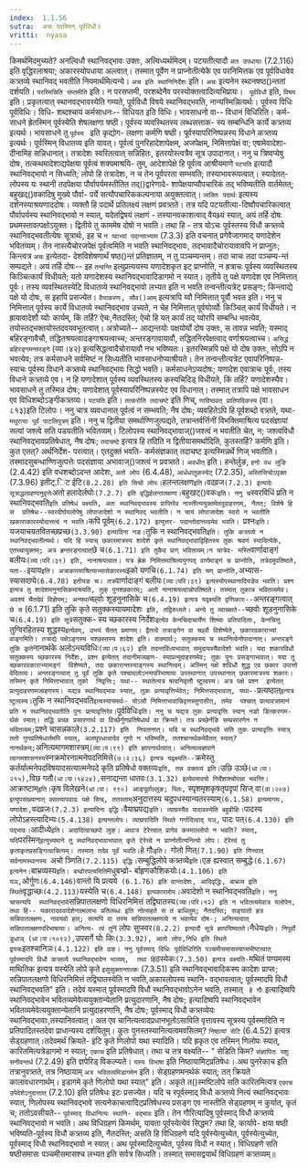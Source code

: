 ```yaml
---
index:  1.1.56
sutra:  अचः परस्मिन् पूर्वविधौ॥
vritti:  nyasa
---
```


किमर्थमिदमुच्यते? अनल्विधौ स्थानिवद्भावः उक्तः, अल्विध्यर्थमिदम्। पटयतीत्यादौ `अत उपधायाः` (7.2.116) इति वृद्धिरलाश्रया; अकारस्योपधाया अल्त्वात्। तस्मात् पूर्वेण न प्राप्नोतीत्येके एव परनिमित्तक एव पूर्वविधावेव कत्र्तव्ये स्थानिवद् भवतीति नियमार्थमित्यन्ये।
`अच इति स्थानिनिर्देशः` इति। `अचः` इत्यनेन स्थानषष्ठ()न्ततां दर्शयति। `परस्मिन्निति सप्तमीति` इति। न परसप्तमी, परशब्देनैव परस्योक्तत्वादित्यभिप्रायः। `
पूर्वविधौ` इति, `विषय` इति। प्रकृतत्वात् स्थानवद्भावस्येति गम्यते, पूर्वविधौ विषये स्थानिवद्भवति, नान्यस्मिन्नित्यर्थः। पूर्वस्य विधिः पूर्वविधिः। विधि-
शब्दश्चायं कर्मसाधनः-- विधियत इति विधिः। भावसाधनो वा-- विधानं विधिरिति। कर्म-
साधने ह्रेतस्मिन् पूर्वस्येति शेषलक्षणा षष्ठी। पूर्वस्य व्यवस्थितस्य लब्धसत्ताक-
स्य सम्बन्धिनि कार्ये कत्र्तव्य इत्यर्थः। भावसाधने तु `पूर्वस्य ` इति कृद्योग-
लक्षणा कर्मणि षष्ठी। पूर्वस्यापरिनिष्पन्नस्य विधाने कत्र्तव्य इत्यर्थः। 
पूर्वस्मिन् विधातव्य इति यावत्। 
पूर्वत्वं पुनरिहादेशापेक्षम्, अजपेक्षम्, निमित्तापेक्षं वा; एषामेवादेशा-
दीनामिह सन्निधानात्। तत्रादेशः स्वरितत्वात् सन्निहितः, इतरयोस्त्वत्रैव सूत्र उपादानात्। ननु च त्रिष्वप्येषु दोषः, तत्कथमादेशाद्यपेक्षया पूर्वत्वं शक्यमाश्रयि-
तुम्, आदेशापेक्षे हि पूर्वत्व आश्रीयमाणे `पटयति` इत्यादौ स्थानिवद्भावो न सिध्यति; लोपो हि तत्रादेशः, न च तेन पूर्वपरता सम्भवति; तस्याभावरूपत्वात्।
स्यादेतत्- लोपस्य यः स्थानी तदपेक्षया पौर्वापर्यमस्तीतित तद्()द्वारेणादे-
शापेक्षयाप्यौपचारिकं तद् भविष्यतीति वार्तमेतत्; बहुखद्()वकादिषु मुख्ये पौर्वा-
पर्ये सत्यौपचारिककल्पनाया अयुक्तत्वात्। `व्यक्तिः पदार्थः` इत्यस्य दर्शनस्याश्रयणाददोषः। व्यक्तौ हि पदार्थे प्रतिलक्ष्यं लक्षणं प्रवत्र्तते। तत्र यदि पटयतीत्या-दिष्वौपचारिकत्वात् पौर्वापर्यस्य स्थानिवद्भावो न स्यात्, यदेतद्विषयं लक्षणं -
तस्यानवकाशत्वाद् वैयथ्र्यं स्यात्, अयं तर्हि दोषः प्रथमस्तावत्पक्षोऽयुक्तः। 
द्वितीये तु काममेष दोषो न भवति। तथा हि - तत्र योऽचः पूर्वस्तस्य विधौ कत्र्तव्ये स्थानिवद्भवतीत्येषः सूत्रार्थः, इह च `न य्वाभ्यां पदान्ताभ्याम` (7.3.3) इति
वचनात् प्रगेवैजागमाद् यणादेशेन भवितव्यम्। तेन नास्त्यैचोरजपेक्षं पूर्वत्वमिति न भवति स्थानिवद्भावः, तदभावादैचोरायावावपि न प्राप्नुतः; किन्त्वत्र `अचः` इत्येतदा-
देशविशेषणार्थं षष्ठ()न्तं प्रतिज्ञातम्, न तु पञ्चम्यन्तम्। तदा चाचः तदा पञ्चम्य-न्तं सम्पद्यते। अयं तर्हि दोषः-- इह `तन्वन्ति` इत्युप्रत्ययस्य यणादेशकृत इट्
प्राप्नोति, न ह्रत्राचः पूर्वस्य व्यवस्थितस्य किञ्चित्कार्यं विधीयते; यतो यणादेशस्य स्थानिवद्भावादिडागमो न स्यात्। तृतीये तु पक्षे यणादेश एव निमित्तात् पूर्वः। तस्य व्यवस्थितस्येटि विधातव्ये स्थानिवद्भावो लभ्यत इति न भवति तन्वन्तीत्यत्रेट्
प्रसङ्गः; किन्त्वाद्ये पक्षे यो दोषः, स इहापि प्रसज्येत। `वैयाकरणः, सौव()आम्` 
इत्यत्रापि य्वौ निमित्तात् पूर्वौ भवत इति। ननु च निमित्तात् पूर्वस्य कार्ये विधातव्ये स्थानिवद्भाव उच्यते, न चेह निमित्तात् पूर्वयोर्व्योः किञ्चित् कार्यं विधीयते। न ह्रायावादेशौ य्वोः कार्यम्, किं तर्हि? ऐचः,नैतदस्ति; ऐचो हि यत् कार्यं 
तद् य्वोरपि सम्बन्धि भवत्येव, तयोस्तद्भक्तयोस्तदवयवभूतत्वात्।
अत्रोच्यते-- आद्यन्तयोः पक्षयोर्यो दोष उक्तः, स तावन्न भवति; यस्माद् बहिरङ्गावैचौ, तद्धितश्रयत्वादङ्गाश्रयत्वाच्च; अन्तरङ्गावायावौ, तद्धितनिरपेक्षत्वाद् वर्णाश्रयत्वाच्च। `असिद्धं बहिरङ्गमन्तरङ्गे` (व्या।४२) इत्यसिद्धत्वादैचोरायावौ नभ भविष्यतः। इतरस्मिन्नपि पक्षे यो दोष उक्तः, सोऽपि न भवत्येव; तत्र कर्मसाधने सर्वमिष्टं न सिध्यतीति भावसाधनोप्याश्रीयते। तेन तन्वन्तीत्यत्रेट एवापरिनिष्पन्न-
स्याचः पूर्वस्य विधाने कत्र्तव्ये स्थानिवद्भावः सिद्धो भवति। कर्मसाधनेऽप्यदोषः; यणादेश एवात्राचः पूर्वः, तस्य विधाने कत्र्तव्ये एव। न हि यणादेशात् पूर्वस्य
व्यवस्थितस्य कस्यचिदिड् विधीयते, किं तर्हि? यणादेशस्यैव। भावसाधने तु तस्मिन्न
दोषः; यणादेशात् पूर्वस्यापरिनिष्पन्नस्येट एव विधानात्। तस्मात् तत्रापि पक्षे भावसाधन एव विधिशब्दोऽङ्गीकत्र्तव्यः।
`पटयति` इति। `तत्करोति तदाचष्टे` इति णिच्, `णाविष्ठवत् प्रातिपदिकस्य`
(वा।८१३)इति टिलोपः। ननु चात्र व्यवधानात् पूर्वत्वं न सम्भवति; नैष दोषः; व्यवहितेऽपि हि पूर्वशब्दो वत्र्तते, यथा-`मथुरायाः पूर्वं पाटलिपुत्रम्` इति। ननु च 
द्वितीया समर्थाण्णिजुत्पद्यते, तत्रान्तर्वर्त्तिनीं विभक्तिमाश्रित्य पदसंज्ञायां सत्यां जश्त्वे सति पडयतीति भवितव्यम्। टिलोपस्य स्थानिवद्भावाज्()जश्त्वं न भवतीति चेत्, न; जश्त्वविधौ स्थानिवद्भावप्रतिषेधात्, नैष दोषः; `तदाचष्टे` इत्यत्र हि 
तदिति न द्वितीयासमर्थादिति, कुतस्तर्हि? कर्मणि इति। कुत एतत्? अर्थनिर्देश-
परत्वात्। एतदुक्तं भवति- कर्मसंज्ञकात् तदाचष्ट इत्यस्मिन्नर्थे णिज् भवतीति। 
तस्मादसुबन्धाण्णिजुत्पत्तेः पदसंज्ञाया अभावाज्()जश्त्वं न प्रवत्र्तते। `अवधीत्` 
इति। हन्तेर्लुङ, `हनो वध लुङि` (2.4.42) इति वधशब्दोऽदन्त आदेशः, `अतो लोपः` (6.4.48), `आर्धधातुकस्येट्` (7.2.35), `अस्तिसिचोऽपृक्त` (7.3.96) इतीट्,िट ईटि`
(8.2.28) इति सिचो लोपः। `हलन्तलक्षण` इति। `वदव्रज` (7.2.3) इत्यादेः 
सूत्राद्धल्ग्रहणानुवृत्तेः `अतो हलादेर्लघोः` (7.2.7) इति वृद्धिर्हलन्तलक्षणा। `बहुखट्()वकः` इति। ननु च `स्वरविधिं प्रति न स्थानिवद्भवति` इति प्रतिषेधं वक्ष्यति,
अतः स्थानिवद्भावस्य प्राप्तिरेव नास्तीत्ययुक्तमेतदुदाहरणम्, नैतत्; विशेषे हि स 
प्रतिषेधः--स्वरदीर्घयलोपेषु लोपाजादेशो न स्थानिवद् भवतीति। न चायं लोपाजादेशः स्वरो न भवतीति खकाराकारस्योदात्तत्वं न भवति। `कपि पूर्वम्` (6.2.172) इत्युत्तर-
पदान्तोदात्तत्वमेव भवति। 
`प्रश्नः` इति। `यजयाचयतवितच्छप्रच्छ` (3.3.90) इत्यादिना नङ। `तुकि न 
स्थानिवद्भवति` इति। तुकि कत्र्तव्ये न स्थानिवद्भवतीत्यर्थः। यदि हि स्याच् छकारमात्रस्य शादेशे कृते स्थानिवद्भावाद्विहितस्य तुकः श्रवणं स्यादित्येके, एतच्चायुक्तम्; अत्र ह्रन्तरङ्गत्वात् `छे च` (6.1.71) इति तुकैव प्राग् भवितव्यम्।न चात्रेद-
मस्ति `वार्णादाङ्गं बलीयः` (व्या।परि।३९) इति, नानाश्रयत्वात। यत्र ह्रेकं निमित्तमाश्रित्ययुगपद् वार्णमाङ्गं च प्राप्नोति, तत्रेदमुपतिष्ठते, यता-- `इयाय` इति।
अत्राकारमाश्रित्याभ्यासेकारस्य `इको यणचि` (6.1.74) इति यण् प्राप्नोति, `अभ्यास-
स्यासवण्र्ये` (6.4.78) इतीयङ च। तत्र `वार्णादाङ्गं बलीयः` (व्या।परि।३९) इत्यस्योपस्थानादियङेव भवति। प्रश्न इत्यत्र तु शादेशमनुनासिकमाश्रयति, तुक् पुनश्छकारम्;
अतो नानाश्रयत्वान्नोपतिष्ठते। तस्मात् तुकात्र भवितव्यमेव। अवश्यं चैतदेवं विज्ञेयम्; अन्यथा `च्छ्वोः शूडनुनासिके च` (6.4.19) इत्यत्र यद्वक्ष्यति वृत्तिकारः--
`अन्तरङ्गत्वात् `छे च` (6.1.71) इति तुकि कृते सतुक्कस्यायमादेशः` इति, तद्विरुध्यते।
अन्ये तु व्याचक्षते--`च्छवोः शूडनुनासिके च` (6.4.19) इति सूत्रे `सतुक्क-
स्य च्छकारस्य निर्देशः` इत्येव केनचिदाचार्येण शिष्याः प्रतिपादिताः, केनचित्तु 
`तुग्विरहितस्य शुद्धस्य` इत्येवम्, उभयं चैतत् प्रमाणम्। द्वैतत्वे तत्राङ्गेन वा च्छ्वौ विशेष्येते, छकारवकाराभ्यां वाङ्गमिति। तत्राद्ये पक्षेऽङ्गस्य यश्छस्तस्य शादेश इति। वाक्यार्थः; सतुक्कस्य च स्थानित्वेनोपादानात्। अन्तरङ्गे तुकि कृते
`नानार्थके अलोऽन्त्यविधिः` (व्या।प।६२) इति तदन्तविध्यभावात् समुदायस्यैवादेशो भवति। यदा शकारविधौ सतुक्कस्य च्छकारस्य निर्देशः, प्रश्न इत्येतत् तदानीमज्ग्रहण-
स्याप्रत्युदाहरणमेव; तुकः पुनः प्रसङ्गाभावात्। यदा तु च्छकारवकाराभ्यामङ्गं 
विशेष्यते, तदा छकारान्तस्याङ्गस्य स्थानित्वम्। अस्मिन् पक्षे शविधौ शुद्ध एव छकार उपात्तो वेदितव्यः। अन्तरङ्गत्वात् तु पूर्वं तुकि कृते पश्चादलोऽन्त्यपरिभाषाया उपस्थानात् उपस्थानात् छकारमात्रस्य शकारः। तस्मिन् कृते निमित्ताभावात् तुको 
निवृत्तिः; यथा-- स्थातेत्यत्र षत्वनिवृत्तौ ष्टुत्वस्य। अत्र पक्षे प्रश्न 
इत्येतत् प्रत्युदाहरणमज्ग्रहणस्य। यद्यत्र स्थानिवद्भावः स्यात्, तुकः प्रत्यावृत्तिर्भवेत्; निमित्तसद्भावात्, यथा-- `प्रत्यष्ठात्` इत्यत्र ष्टुत्वस्य। `तुकि न
स्थानिवद्भवति` इत्यस्यायमर्थः- योऽसौ निमित्ताभावान्निवृत्तस्तुगासीत्, तमेव 
पश्चात् प्रत्यावत्र्तमानं प्रति न स्थानिवद्भवतीति पुनः प्रत्यावृत्तिरेव।
`पूर्वविधिः` इति। ननु च यद्यत्र तुकः प्रत्यावृत्तिः स्यान् नङो ङित्करणम-र्थकं स्यात्। तद्धि प्रच्छः प्रसारणार्थ वा विच्छेर्गुणप्रतिषेधार्थ वा क्रियते।
तत्र प्रच्छेर्नङि सम्प्रसारणेन न भवितव्यम्; `प्रश्ने चासन्नकाले` (3.2.117) इति 
निपातनात्। यदि च स्थानिवद्भावे सति तुकः प्रत्यावृत्तिः स्यात्र् ततो गुणप्रतिषेधार्तमपि स्यात्, अलघूपधत्वादेव गुणो न भविष्यति, ततश्चानर्थकमेवैतत् स्यात्? नानर्थकम्; `अनित्यमागमशास्त्रम्` (व्या।प।९९) इति ज्ञापनार्थत्वात्। अनित्यत्वज्ञपाने 
त्वागमशासनस्य `स्नक्रमोरनात्मनेपदनिमित्ते` (७।२।३६) इत्यत्र यद्वक्ष्यति--
`क्रमेस्तु कर्तर्यात्मनेपदविषयादसत्यात्मनेपदे कृति प्रतिषेधो वक्तव्यः` इति, तन्न वक्तव्यं इति। `उछि उञ्छे` (धा।पा।२१५), `विछ गतौ` (धा।पा।१४२४), `सनाद्यन्ता 
धातवः` (3.1.32) इत्येवमादयो निर्देशाश्चोपन्ना भवन्ति।
`आक्राष्टाम्` इति। `कृष विलेखने` (धा।पा। ९९०) आङ्पूर्वाल्लुङ; च्लिः, `
स्पृशमृशकृषतृपदृपां सिज् वा` (वा।२०७) इत्युपसंख्यानात् क्सस्यापवादः पक्षे सिच्, ततस्ताम् `अनुदात्तस्य चदुपधस्यान्यतरस्याम्` (6.1.58) इत्यमागमः, यणादेशः,
`वदव्रजः` (7.2.3) इत्यादिना वृद्धिः।
`वैयाघ्रपद्यः` इति। व्याघ्रस्यैव पादावस्येति बहुव्रीहिः। `पादस्य लोपोऽहस्त्यादिभ्यः` (5.4.138) इत्यन्तलोपः। व्याघ्रपादिति स्थिते गर्गादित्वाद् यञ्, `
पादः पत्` (6.4.130) इति पद्भावः। `आदीध्ये` इति। अदादित्वाच्छपो लुक्। अथात्र
टेरेत्त्वात् प्रागेव कस्माल्लोपो न भवति? स्यात्, यदि `परस्मिन्` इत्युच्यमाने तु स्थानिवद्भावाभावात् कृते टेरेत्त्वे न प्राप्नोतीत्यनित्यो लोपः। टेरेत्त्वं तु 
कृताकृतप्रसङ्गित्वान्नित्यम्। तस्मात् तदेव पूर्वं भवति।
`हे गौः`इति। `गोतो णित्` (7.1.90) इति णित्त्वात् सर्वनामस्थानस्य 
`अचो ञ्णिति` (7.2.115) वृद्धिः। `सम्बुद्धिलोपे कत्र्तव्ये` इति। `एङ ह्यस्वात्
सम्बुद्धेः` (6.1.67) इत्यनेन। `बाभ्रव्यस्य` इति। बभ्व्रोरपत्यमिति `मधुबभ्व्रो-
र्बाहृणकौशिकयोः` (4.1.106) इति यञ्, `ओर्गुणः` (6.4.146) `वान्तो यि प्रत्यये` 
(6.1.76) इति वान्तादेशः, आदिवृद्धिः, बाभ्रव्य इति स्थिते `वृद्धाच्छः` (4.2.113) `यस्येति च` (6.4.148) इत्यकारलोपः। `अवादेशो न स्थानिवद्भवति` इति। ननु चासत्यपि 
स्थानिवद्भावे `सन्निपातलक्षणो विधिरनिमित्तं तद्विघातस्य` (व्या।परि।१२) इति न भवितव्यमेवात्र यलोपेन, तथा हि-- यकारादववादेशेनात्मलाभः प्रतिलब्धः इति नोत्सहते स तं बाधितुम्; नैतदस्ति; सङ्घातो ह्रत्र सन्निपातलक्षणः, नावयवो हल्; सत्यपि वा तस्य
सन्निपातलक्षणत्वे न भवत्येव दोष-; अनित्यत्वात् सन्निपातलक्षणपरिभाषायाः। अनित्य-
त्वं तु `न लोपः सुप्स्वर` (8.2.2) इत्यादौ सूत्रे ज्ञापयिष्यतते। `नैधेयः` इति। निपूर्वो डुधाञ् (धा।पा।१०९२), `उपसर्गे घोः किः` (3.3.92), आतो लोपः,निधि इति स्थिते द्वयचः `इतश्चानिञः` (4.1.122) इति ढक्। ननु पूर्वस्माद् विधिः पूर्वविधिरिति पञ्चमीसमासस्याप्यभीष्टत्वात् पूर्वस्मादपि विधौ कत्र्तव्ये स्थानिवद्भावेन भाव्यम्, 
तथा हि `ठस्येकः` (7.3.50) इत्यत्र वक्ष्यति- `मथितं पण्यमस्य माथितिक इत्यत्र
यस्येति लोपे कृते `इसुसुक्तान्तात्कः` (7.3.51) इति स्थानिवद्भावादिकस्य कादेशः
प्राप्तः; सन्निपातलक्षणो विधिरनिमित्तं तद्विघातस्येति न भवति,अकारलोपस्य स्थानि-
वद्भावत्वात्; पूर्वस्मादपि विधौ स्थानिवद्भवति" इति। तदेवं यस्मात् पूर्वस्मादपि
विधौ स्थानिवद्भावोऽनेन भवति, तस्मात् ` हे गौः` इत्यादिष्वपि स्थानिवद्भावेन भवितव्यमेवेत्ययुक्तान्येतानि प्रत्युदारणानि, नैष दोषः; इत्यादिष्वपि स्थानिवद्भावेन भवितव्यमेवेत्ययुक्तान्येतानि प्रत्युदाहरणानि, नैष दोषः; पूर्वस्माद् विधौ 
कत्र्तव्येयः स्थानिवद्भावाः,तस्यानिवत्वात्। अत एव चानित्यत्वादप्रधानभूतोऽसाविति वृत्तावस्य सूत्रस्य पूर्वस्मादिति न प्रतिपादितस्तदेवा प्राधान्यस्य दर्शयितुम्। कुतः पुनस्तस्यानित्यत्वमवसितम्? `निष्ठायां सेटि` (6.4.52) इत्यत्र सेड्ग्रहणात्।तदेवमर्थं क्रियते- इटि कृते णिलोपो यथा स्यादिति। यदि ह्रकृत एव तस्मिन् णिलोपः 
स्यात्, कारितमित्यत्रेडागमो न स्यात्; `एकाच` इति प्रतिषेधात्। तथा च तत्र
वक्ष्यति-- " सेडिति किम? `संज्ञापितः पशुः` `सनीवन्तर्ध` (7.2.49) इति ज्ञपेरिड्
विकल्प्यते। `यस्य विभाषा`  इति निष्ठायामिट्प्रतिषेधः। अथ पुनरेकाच इति 
तत्रानुवत्र्तते, तत्र निष्ठायाम् `अत्र भवितव्यमिडागमेन` इति। सेड्ग्रहणमनर्थकं
स्यात्; तत् क्रियते कालावधारणार्थम्। इडागमे कृते णिलोपो यथा स्यात्" इति। अकृते 
त()स्मष्टिलोपे सति कारितमित्यत्र `एकाच उपेदेशेऽनुदात्तात्` (7.2.10) इति प्रतिषेधः इटः प्रसज्येत। यदि च रपूर्वस्माद् विधौ कत्र्तव्ये नित्यं स्थानिवद्भावः स्यात्, णिलोपस्य स्थानिवद्भावे सत्यनेकाचत्वादिट्प्रतिषेधस्य प्रसङ्ग एव नास्तीति 
सेड्ग्रहणम् न कुर्यात्, कृतं च; ततोऽवसीयते-- `पूर्वस्माद् विधानित्यः स्थानि-
वद्भावः` इति। तेन गौरित्यादिषु पूर्वस्माद् विधौ कत्र्तव्ये स्थानिवद्भावो न भवति।
अथ विधिग्रहणं किमर्थम्, यावता पूर्वस्येत्येवं सिद्धम? तथा हि, कार्यापे-
क्षया षष्ठी भविष्यति-पूर्वस्य विधौ कत्र्तव्य इति, नैतदस्ति; असति हि विधिग्रहणे यदि पूर्वस्येत्युच्येत, पूर्वस्येत्युच्येत, पूर्वस्माद् विधौ स्थानिवद्भावो न 
स्यात्। अथ पूर्वस्मादित्युच्येत, पूर्वस्य विधौ न स्यात्। विधिग्रहणे सति षष्ठीसमासः पञ्चमीसमासश्च लभ्यत इति सर्वत्र सिध्यति। तस्मात् समासद्वयार्थं विधिग्रहणं 
कत्र्तव्यम्॥
